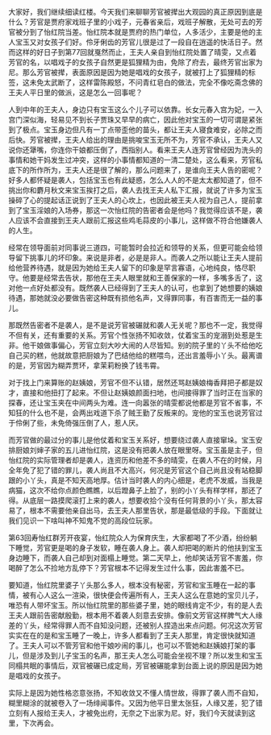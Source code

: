 
大家好，我们继续细读红楼。今天我们来聊聊芳官被撵出大观园的真正原因到底是什么？芳官是贾府家戏班子里的小戏子，元春省亲后，戏班子解散，无处可去的芳官被分到了怡红院当差。怡红院本就是贾府的热门单位，人多活少，主要是他的主人宝玉又对女孩子们好。伶牙俐齿的芳官儿很是过了一段自在逍遥的快活日子。然而这样的好日子到第77回就戛然而止，王夫人亲自到怡红院处置了晴雯，又点着芳官的名，以唱戏子的女孩子自然更是狐狸精为由，免除了府去，最终芳官出家为尼。那么芳官被撵，表面原因是因为她是唱戏的女孩子，就被打上了狐狸精的标签，这未免太武断了，这样雷陈殿怒，不问青红皂白的做法，完全不像吃斋念佛的王夫人平日里的做派，这是怎么一回事呢？

人到中年的王夫人，身边只有宝玉这么个儿子可以依靠。长女元春入宫为妃，一入宫门深似海，轻易见不到长子贾珠又早早的病亡，因此他对宝玉的一切可谓是紧张到了极点。宝玉身边但凡有一丁点带歪他的苗头，都让王夫人寝食难安，必除之而后快。芳官被撵，王夫人给出的理由是挑唆宝玉无所不为，芳官不承认，王夫人又说你还犟嘴，你连你干娘都压倒了，西指别人。看来王夫人连芳官曾经因为洗头的事情和她干妈发生过冲突，这样的小事情都知道的一清二楚处，这么看来，芳官私底下的所作所为，王夫人还是很了解的，那么问题来了，是谁向王夫人告的密呢？好多人都怀疑是袭人，包括宝玉也有此疑惑，怎么人人的不是太太都知道了，但不挑出你和麝月秋文来宝玉挨打之后，袭人去找王夫人私下汇报，就说了许多为宝玉操碎了心的提起话正说到了王夫人的心坎上，也因此被王夫人视为自己人，提前拿到了宝玉淫娘的入场券，那这一次怡红院的告密者会是他吗？我觉得应该不是，袭人应该不会直接到王夫人跟前汇报这些鸡毛蒜皮的小事儿，这样做不符合他嫌袭人的人生。

经常在领导面前对同事说三道四，可能暂时会拉近和领导的关系，但更可能会给领导留下挑事儿的坏印象。来说是非者，必是是非人。而袭人之所以能让王夫人提前给他营养待遇，就是因为她给王夫人留下的印象是罕言寡语，心地纯良，恪尽职守。他要是经常去告状，那他在王夫人眼里就和王善保家的一样，多嘴多舌了，这对他一点好处都没有。既然袭人已经得到了王夫人的认可，也拿到了她想要的姨娘待遇，那她就没必要做告密这种既有损他名声，又得罪同事，有百害而无一益的事儿。

那既然告密者不是袭人，是不是说芳官被碾就和袭人无关呢？那也不一定，我觉得不但有关，还有重要的关系。芳官个性张扬不知收敛，仗着宝玉的宠溺到处惹是生非。他干娘做事偏心，芳官立刻大吵大闹的人尽皆知。别的院子里的丫头不给他吃自己买的糕，他就故意把厨娘为了巴结他给的糕喂鸟，还出言羞辱小丫头。最离谱的是，芳官因为糊弄贾环，拿茉莉粉换了钱韦霄。

对于找上门来算账的赵姨娘，芳官不但不认错，居然还骂赵姨娘梅香拜把子都是奴才，直接和他扭打了起来。不但让赵姨娘颜面扫地，也间接得罪了当时正在当家的探春，还让宝玉夹在中间两头为难。连一向嚣张的晴雯都说他都是芳官不省事，不知狂的什么也不是，会两出戏道下杀了贼王勤了反叛来的。宠他的宝玉也说芳官过于伶俐了些，未免倚强压倒了人，惹人厌。

而芳官做的最过分的事儿是他仗着和宝玉关系好，想要绕过袭人直接窜垛。宝玉安排厨娘刘婶子家的五儿进怡红院，这是没有把袭人放在眼里呀。宝玉虽是主子，但怡红院的实际管理者却是袭人，连资历和他差不多的晴雯，在袭人不在的时候，月全年免了犯了错的罪儿，袭人尚且不大高兴，何况是芳官这个自己尚且没有站稳脚跟的小丫头，真是不知天高地厚。估计当时袭人的内心细是，老虎不发威，当我是病猫，这次不给你点颜色瞧瞧，以后蹬鼻子上脸了，别的小丫头有样学样，那还了得。从底层一路摸爬滚打上来的袭人，想要收拾个没有任何背景的小丫头，那太容易了，根本不需要他亲自出马，去王夫人那里告状，那是最低级的手段。下面就让我们见识一下啥叫神不知鬼不觉的高段位玩家。

第63回寿怡红群芳开夜宴，怡红院众人为保育庆生，大家都喝了不少酒，纷纷躺下睡觉，芳官更是喝的身子发软，睡在袭人身上。袭人却把喝的断片的他扶到宝玉身边睡下，而袭人自己却到对面榻上睡觉。第二天早上，他却笑话芳官不害羞，你喝醉了怎么不捡地方乱停下？芳官根本不记得发生过什么事，因此害羞不已。

要知道，怡红院里婆子丫头那么多人，根本没有秘密，芳官和宝玉睡在一起的事情，被有心人这么一渲染，很快便会传遍所有人，王夫人这么在意她的宝贝儿子，唯恐有人带坏宝玉。所以怡红院里的那些婆子里，她的眼线肯定不少，有的是人去王夫人跟前告密献殷勤，根本用不着袭人刻意去安排。像前文芳官这样脾气大人缘差的丫头，经常得罪人而不自知没问题，还被别人捏造出来点问题。何况这次芳官实实在在的是和宝玉睡了一晚上，许多人都看到了王夫人那里，肯定很快就知道了。王夫人可以不管芳官和他干娘吵闹的事儿，也可以不管她和赵姨娘打架的事儿，但是涉及到儿子宝玉的名声，那王夫人怎么可能会坐视不理？所以发生和宝玉同榻共眠的事情后，双官被碾已成定局，芳官被碾能拿到台面上说的原因是因为她是唱戏的女孩子。

实际上是因为她性格恣意张扬，不知收敛又不懂人情世故，得罪了袭人而不自知，糊里糊涂的就被卷入了一场绯闻事件。又因为他平日里太张狂，人缘又差，犯了错立刻有人报给王夫人，才被免出府，无奈之下出家为尼。好，我们今天就读到这里，下次再会。


